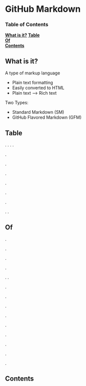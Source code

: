 # GitHub Markdown

### Table of Contents
**[What is it?](#what-is-it)**
**[Table](#table)**  
**[Of](#of)**  
**[Contents](#contents)**  

## What is it?
A type of markup language
* Plain text formatting
* Easily converted to HTML
* Plain text --> Rich text

Two Types:
* Standard Markdown (SM)
* GitHub Flavored Markdown (GFM)

## Table 
.
.
.
.

.

.

.

.

.

.

.
.
## Of
.

.

.

.

.
.

.

.

.

.

.

.

.

.

.
## Contents
